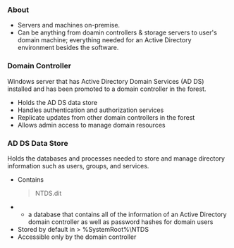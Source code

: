 ### About
- Servers and machines on-premise.
- Can be anything from doamin controllers & storage servers to user's domain machine; everything needed for an Active Directory environment besides the software.

### Domain Controller
Windows server that has Active Directory Domain Services (AD DS) installed and has been promoted to a domain controller in the forest.
- Holds the AD DS data store
- Handles authentication and authorization services 
- Replicate updates from other domain controllers in the forest
- Allows admin access to manage domain resources

### AD DS Data Store
Holds the databases and processes needed to store and manage directory information such as users, groups, and services.
- Contains <blockquote>NTDS.dit</blockquote>
- - a database that contains all of the information of an Active Directory domain controller as well as password hashes for domain users
- Stored by default in > %SystemRoot%\NTDS
- Accessible only by the domain controller
